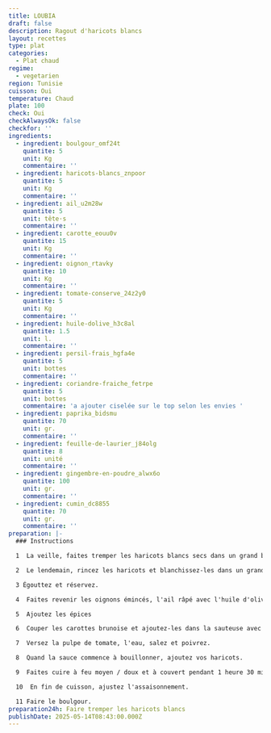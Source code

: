 ```yaml
---
title: LOUBIA
draft: false
description: Ragout d'haricots blancs
layout: recettes
type: plat
categories:
  - Plat chaud
regime:
  - vegetarien
region: Tunisie
cuisson: Oui
temperature: Chaud
plate: 100
check: Oui
checkAlwaysOk: false
checkfor: ''
ingredients:
  - ingredient: boulgour_omf24t
    quantite: 5
    unit: Kg
    commentaire: ''
  - ingredient: haricots-blancs_znpoor
    quantite: 5
    unit: Kg
    commentaire: ''
  - ingredient: ail_u2m28w
    quantite: 5
    unit: tête·s
    commentaire: ''
  - ingredient: carotte_eouu0v
    quantite: 15
    unit: Kg
    commentaire: ''
  - ingredient: oignon_rtavky
    quantite: 10
    unit: Kg
    commentaire: ''
  - ingredient: tomate-conserve_24z2y0
    quantite: 5
    unit: Kg
    commentaire: ''
  - ingredient: huile-dolive_h3c8al
    quantite: 1.5
    unit: l.
    commentaire: ''
  - ingredient: persil-frais_hgfa4e
    quantite: 5
    unit: bottes
    commentaire: ''
  - ingredient: coriandre-fraiche_fetrpe
    quantite: 5
    unit: bottes
    commentaire: 'a ajouter ciselée sur le top selon les envies '
  - ingredient: paprika_bidsmu
    quantite: 70
    unit: gr.
    commentaire: ''
  - ingredient: feuille-de-laurier_j84olg
    quantite: 8
    unit: unité
    commentaire: ''
  - ingredient: gingembre-en-poudre_alwx6o
    quantite: 100
    unit: gr.
    commentaire: ''
  - ingredient: cumin_dc8855
    quantite: 70
    unit: gr.
    commentaire: ''
preparation: |-
  ### Instructions

  1  La veille, faites tremper les haricots blancs secs dans un grand bol d'eau.

  2  Le lendemain, rincez les haricots et blanchissez-les dans un grand volume d'eau bouillante pendant 8 minutes.

  3 Égouttez et réservez.

  4  Faites revenir les oignons émincés, l'ail râpé avec l'huile d'olive dans une sauteuse.

  5  Ajoutez les épices

  6  Couper les carottes brunoise et ajoutez-les dans la sauteuse avec les aromates effeuillés.

  7  Versez la pulpe de tomate, l'eau, salez et poivrez.

  8  Quand la sauce commence à bouillonner, ajoutez vos haricots.

  9  Faites cuire à feu moyen / doux et à couvert pendant 1 heure 30 minutes.

  10  En fin de cuisson, ajustez l'assaisonnement.

  11 Faire le boulgour.
preparation24h: Faire tremper les haricots blancs
publishDate: 2025-05-14T08:43:00.000Z
---
```

